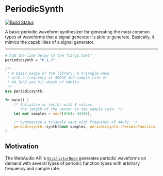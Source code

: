 # PeriodicSynth
[![Build Status](https://travis-ci.org/nullvideo/periodicsynth.svg?branch=master)](https://travis-ci.org/nullvideo/periodicsynth)

A basic periodic waveform synthesizer for generating the most common types of waveforms that a signal generator is able to generate. Basically, it mimics the capabilities of a signal generator.

---

```bash
# Add the line below to the "Cargo.toml"
periodicsynth = "0.1.3"
```

```rust
/**
 * A basic usage of the library, a triangle wave
 * with a frequency of 440hZ and sample rate of
 * 44.1khZ and bit-depth of 64bits.
 */
use periodicsynth;

fn main() {
    /* Intialise an vector with 0 values.
       The length of the vector is the sample rate. */
    let mut samples = vec![0f64; 44100];

    /* Synthesize a triangle wave with frequency of 440hZ. */
    periodicsynth::synth(&mut samples, periodicsynth::PerodicFunction::Sine, 440.0);
}
```


## Motivation
The WebAudio API's [`OscillatorNode`](https://developer.mozilla.org/en-US/docs/Web/API/OscillatorNode) generates periodic waveforms on demand with several types of periodic function types with arbitrary frequency and sample rate.
